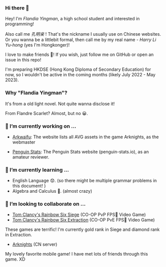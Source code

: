 ### Hi there 👋

Hey! I'm *Flandia Yingman*, a high school student and interested in programming! 

Also call me *孔明亲* ! That's the nickname I usually use on Chinese websites. Or you wanna be a littlebit formal, then call me by my real name - *Harry Li Yu-hong* (yes I'm Hongkonger)!

I love to make friends 👭! If you wish, just follow me on GitHub or open an issue in this repo!

I'm preparing HKDSE (Hong Kong Diploma of Secondary Education) for now, so I wouldn't be active in the coming months (likely July 2022 - May 2023).

### Why "Flandia Yingman"? 

It's from a old light novel. Not quite wanna disclose it! 

From Flandre Scarlet? Almost, but no 😀.

### 🔭 I’m currently working on ...

- [Arkwaifu](https://github.com/FlandiaYingman/arkwaifu): The website lists all AVG assets in the game Arknights, as the webmaster

- [Penguin Stats](https://github.com/penguin-statistics/backend-next): The Penguin Stats website (penguin-stats.io), as an amateur reviewer.

### 🌱 I’m currently learning ...

 - English Language 😟. (so there might be multiple grammar problems in this document! )
 - Algebra and Calculus 🤪. (almost crazy)

### 👯 I’m looking to collaborate on ...

 - [Tom Clancy's Rainbow Six Siege](https://www.ubisoft.com/en-us/game/rainbow-six/siege) (CO-OP PvP FPS🔫 Video Game)
 - [Tom Clancy's Rainbow Six Extraction](https://www.ubisoft.com/en-us/game/rainbow-six/extraction) (CO-OP PvE FPS🔫 Video Game)

These games are terrific! I'm currently gold rank in Siege and diamond rank in Extraction.

- [Arknights](https://ak.hypergryph.com/) (CN server)

My lovely favorite mobile game! I have met lots of friends through this game. XD

<!--
**FlandiaYingman/FlandiaYingman** is a ✨ _special_ ✨ repository because its `README.md` (this file) appears on your GitHub profile.

Here are some ideas to get you started:

- 🔭 I’m currently working on ...
- 🌱 I’m currently learning ...
- 👯 I’m looking to collaborate on ...
- 🤔 I’m looking for help with ...
- 💬 Ask me about ...
- 📫 How to reach me: ...
- 😄 Pronouns: ...
- ⚡ Fun fact: ...
-->
